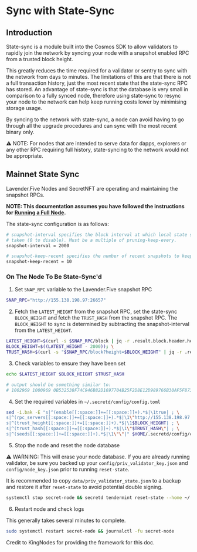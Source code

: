# Sync with State-Sync

## Introduction

State-sync is a module built into the Cosmos SDK to allow validators to rapidly join the network by syncing your node with a snapshot enabled RPC from a trusted block height.

This greatly reduces the time required for a validator or sentry to sync with the network from days to minutes. The limitations of this are that there is not a full transaction history, just the most recent state that the state-sync RPC has stored. An advantage of state-sync is that the database is very small in comparison to a fully synced node, therefore using state-sync to resync your node to the network can help keep running costs lower by minimising storage usage.

By syncing to the network with state-sync, a node can avoid having to go through all the upgrade procedures and can sync with the most recent binary only.

:warning: NOTE: For nodes that are intended to serve data for dapps, explorers or any other RPC requiring full history, state-syncing to the network would not be appropriate.

## Mainnet State Sync

Lavender.Five Nodes and SecretNFT are operating and maintaining the snapshot RPCs.

**NOTE: This documentation assumes you have followed the instructions for [Running a Full Node](./run-full-node-mainnet.md).**

The state-sync configuration is as follows:

```bash
# snapshot-interval specifies the block interval at which local state sync snapshots are
# taken (0 to disable). Must be a multiple of pruning-keep-every.
snapshot-interval = 2000

# snapshot-keep-recent specifies the number of recent snapshots to keep and serve (0 to keep all).
snapshot-keep-recent = 10
```

### On The Node To Be State-Sync'd

1. Set `SNAP_RPC` variable to the Lavender.Five snapshot RPC

```bash
SNAP_RPC="http://155.138.198.97:26657"
```

2. Fetch the `LATEST_HEIGHT` from the snapshot RPC, set the state-sync `BLOCK_HEIGHT` and fetch the `TRUST_HASH` from the snapshot RPC. The `BLOCK_HEIGHT` to sync is determined by subtracting the snapshot-interval from the `LATEST_HEIGHT`.

```bash
LATEST_HEIGHT=$(curl -s $SNAP_RPC/block | jq -r .result.block.header.height); \
BLOCK_HEIGHT=$((LATEST_HEIGHT - 2000)); \
TRUST_HASH=$(curl -s "$SNAP_RPC/block?height=$BLOCK_HEIGHT" | jq -r .result.block_id.hash)
```

3. Check variables to ensure they have been set

```bash
echo $LATEST_HEIGHT $BLOCK_HEIGHT $TRUST_HASH

# output should be something similar to:
# 1002969 1000969 0B532538F74C946B82D1697704B25F2D8E12D989766B30AF5F8730A7A7A94CDB
```

4. Set the required variables in `~/.secretd/config/config.toml`

```bash
sed -i.bak -E "s|^(enable[[:space:]]+=[[:space:]]+).*$|\1true| ; \
s|^(rpc_servers[[:space:]]+=[[:space:]]+).*$|\1\"http://155.138.198.97:26657,http://45.63.94.236:26657\"| ; \
s|^(trust_height[[:space:]]+=[[:space:]]+).*$|\1$BLOCK_HEIGHT| ; \
s|^(trust_hash[[:space:]]+=[[:space:]]+).*$|\1\"$TRUST_HASH\"| ; \
s|^(seeds[[:space:]]+=[[:space:]]+).*$|\1\"\"|" $HOME/.secretd/config/config.toml
```

5. Stop the node and reset the node database

:warning: WARNING: This will erase your node database. If you are already running validator, be sure you backed up your `config/priv_validator_key.json` and `config/node_key.json` prior to running `reset-state`.

It is recommended to copy `data/priv_validator_state.json` to a backup and restore it after `reset-state` to avoid potential double signing.

```bash
systemctl stop secret-node && secretd tendermint reset-state --home ~/.secretd/
```

6. Restart node and check logs

This generally takes several minutes to complete.

```bash
sudo systemctl restart secret-node && journalctl -fu secret-node
```

Credit to KingNodes for providing the framework for this doc.
